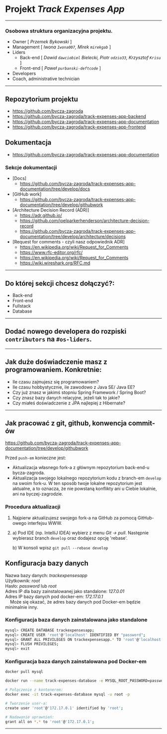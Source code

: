 
# Projekt *Track Expenses App*

- - -

### Osobowa struktura organizacyjna projektu.
   - Owner [ _Przemek Bykowski_ ]
   - Management [ _Iwona `Iwona007`, Mirek `mirekgab`_ ]
   - Liders
     - Back-end [ _Dawid `dawciobiel` Bielecki, Piotr `odzio33`, Krzysztof `Krisu`_ ]
     - Front-end [ _Paweł `purbanski-deftcode`_ ]
   - Developers
   - Coach, administrative technician
- - -

## Repozytorium projektu

   - <https://github.com/bycza-zagroda>
   - <https://github.com/bycza-zagroda/track-expenses-app-backend>
   - <https://github.com/bycza-zagroda/track-expenses-app-documentation>
   - <https://github.com/bycza-zagroda/track-expenses-app-frontend>

## Dokumentacja

  - <https://github.com/bycza-zagroda/track-expenses-app-documentation>

### Sekcje dokumentacji

  - [Docs]
    - <https://github.com/bycza-zagroda/track-expenses-app-documentation/tree/develop/docs>
  - [GitHub work]
    - <https://github.com/bycza-zagroda/track-expenses-app-documentation/tree/develop/githubwork>
  - [Architecture Decision Record (ADR)]
    - <https://adr.github.io/>
    - <https://github.com/joelparkerhenderson/architecture-decision-record> 
    - <https://github.com/bycza-zagroda/track-expenses-app-documentation/tree/develop/architecture/decisions>
  - [Request for comments - czyli nasz odpowiednik ADR]
     - <https://en.wikipedia.org/wiki/Request_for_Comments>
     - <https://www.rfc-editor.org/rfc/>
     - <https://en.wikipedia.org/wiki/Request_for_Comments>
     - <https://wiki.wireshark.org/RFC.md>
- - -

## Do której sekcji chcesz dołączyć?:

   - Back-end
   - Front-end
   - Fullstack
   - Database
- - -

## Dodać nowego developera do rozpiski `contributors` na `#os-liders`.

- - -

## Jak duże doświadczenie masz z programowaniem. Konkretnie:

   - Ile czasu zajmujesz się programowaniem?
   - Ile czasu hobbystycznie, ile zawodowo z Java SE/ Java EE?
   - Czy już znasz w jakimś stopniu Spring Framework / Spring Boot?
   - Czy znasz bazy danych relacyjne, jeżeli tak to jakie?
   - Czy miałeś doświadczenie z JPA najlepiej z Hibernate?

- - -

## Jak pracować z git, github, konwencja commit-ów

<https://github.com/bycza-zagroda/track-expenses-app-documentation/tree/develop/githubwork>

Przed `push-em` konieczne jest:
   - Aktualizacja własnego fork-a z głównym repozytorium back-end-u bycza-zagroda.
   - Aktualizacja swojego lokalnego repozytorium kodu z branch-em `develop` na swoim fork-u.
W ten sposób twoje lokalne repozytorium jest aktualne, a to oznacza, że nie powstaną konflikty ani u Ciebie lokalnie,
     ani na byczej-zagrodzie. 

### Procedura aktualizacji

1. Najpierw aktualizujesz swojego fork-a na GitHub za pomocą GitHub-owego interfejsu WWW.
2. a) Pod IDE (np. IntelliJ IDEA) wybierz z menu _Git -> pull_. Następnie wybierasz branch `develop` oraz dodajesz 
   opcję 
   'rebase'.

   b) W konsoli wpisz `git pull --rebase develop`

## Konfiguracja bazy danych

Nazwa bazy danych: *trackexpensesapp*  
Użytkownik: *root*  
Hasło: *password* lub *root*  
Adres IP dla bazy zainstalowanej jako standalone: *127.0.01*  
Adres IP bazy danych pod docker-em: *172.17.0.1*  
&nbsp;&nbsp;&nbsp; Może się okazać, że adres bazy danych pod Docker-em będzie minimalnie inny.

### Konfiguracja baza danych zainstalowana jako standalone
```bash
mysql> CREATE DATABASE trackexpensesapp;
mysql> CREATE USER 'root'@'localhost' IDENTIFIED BY "password";
mysql> GRANT ALL PRIVILEGES ON trackexpensesapp.* TO 'root'@'localhost';
mysql> FLUSH PRIVILEGES;
mysql> exit
```

### Konfiguracja baza danych zainstalowana pod Docker-em
```bash
docker pull mysql

docker run --name track-expenses-database -e MYSQL_ROOT_PASSWORD=password -p 3308:3306 -d mysql

# Połączenie z kontenerem:
docker exec -it track-expenses-database mysql -u root -p

# Tworzenie user-a:
create user 'root'@'172.17.0.1' identified by 'root';

# Nadawanie uprawnień:
grant all on *.* to 'root'@'172.17.0.1';
```

- - -
